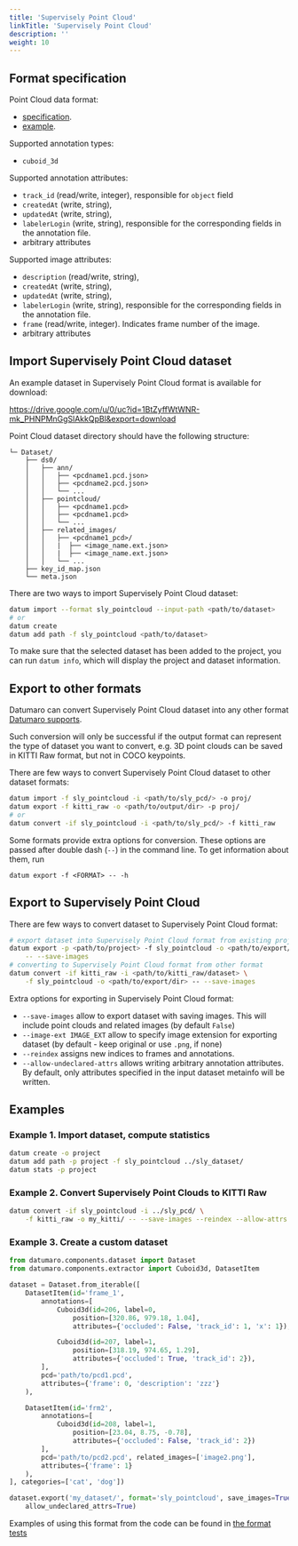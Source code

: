 ```yaml
---
title: 'Supervisely Point Cloud'
linkTitle: 'Supervisely Point Cloud'
description: ''
weight: 10
---
```


## Format specification

Point Cloud data format:
- [specification](https://docs.supervise.ly/data-organization/00_ann_format_navi).
- [example](https://drive.google.com/file/d/1BtZyffWtWNR-mk_PHNPMnGgSlAkkQpBl/view).

Supported annotation types:
- `cuboid_3d`

Supported annotation attributes:
- `track_id` (read/write, integer), responsible for `object` field
- `createdAt` (write, string),
- `updatedAt` (write, string),
- `labelerLogin` (write, string), responsible for the corresponding fields
  in the annotation file.
- arbitrary attributes

Supported image attributes:
- `description` (read/write, string),
- `createdAt` (write, string),
- `updatedAt` (write, string),
- `labelerLogin` (write, string), responsible for the corresponding fields
  in the annotation file.
- `frame` (read/write, integer). Indicates frame number of the image.
- arbitrary attributes

## Import Supervisely Point Cloud dataset

An example dataset in Supervisely Point Cloud format is available for download:

<https://drive.google.com/u/0/uc?id=1BtZyffWtWNR-mk_PHNPMnGgSlAkkQpBl&export=download>

Point Cloud dataset directory should have the following structure:

<!--lint disable fenced-code-flag-->
```
└─ Dataset/
    ├── ds0/
    │   ├── ann/
    │   │   ├── <pcdname1.pcd.json>
    │   │   ├── <pcdname2.pcd.json>
    │   │   └── ...
    │   ├── pointcloud/
    │   │   ├── <pcdname1.pcd>
    │   │   ├── <pcdname1.pcd>
    │   │   └── ...
    │   ├── related_images/
    │   │   ├── <pcdname1_pcd>/
    │   │   |  ├── <image_name.ext.json>
    │   │   |  ├── <image_name.ext.json>
    │   │   └── ...
    ├── key_id_map.json
    └── meta.json
```

There are two ways to import Supervisely Point Cloud dataset:

```bash
datum import --format sly_pointcloud --input-path <path/to/dataset>
# or
datum create
datum add path -f sly_pointcloud <path/to/dataset>
```

To make sure that the selected dataset has been added to the project,
you can run `datum info`, which will display the project and dataset
information.

## Export to other formats

Datumaro can convert Supervisely Point Cloud dataset into any other
format [Datumaro supports](/docs/user-manual/supported-formats/).

Such conversion will only be successful if the output
format can represent the type of dataset you want to convert,
e.g. 3D point clouds can be saved in KITTI Raw format,
but not in COCO keypoints.

There are few ways to convert Supervisely Point Cloud dataset
to other dataset formats:

``` bash
datum import -f sly_pointcloud -i <path/to/sly_pcd/> -o proj/
datum export -f kitti_raw -o <path/to/output/dir> -p proj/
# or
datum convert -if sly_pointcloud -i <path/to/sly_pcd/> -f kitti_raw
```

Some formats provide extra options for conversion.
These options are passed after double dash (`--`) in the command line.
To get information about them, run

`datum export -f <FORMAT> -- -h`

## Export to Supervisely Point Cloud

There are few ways to convert dataset to Supervisely Point Cloud format:

``` bash
# export dataset into Supervisely Point Cloud format from existing project
datum export -p <path/to/project> -f sly_pointcloud -o <path/to/export/dir> \
    -- --save-images
# converting to Supervisely Point Cloud format from other format
datum convert -if kitti_raw -i <path/to/kitti_raw/dataset> \
    -f sly_pointcloud -o <path/to/export/dir> -- --save-images
```

Extra options for exporting in Supervisely Point Cloud format:

- `--save-images` allow to export dataset with saving images. This will
  include point clouds and related images (by default `False`)
- `--image-ext IMAGE_EXT` allow to specify image extension
  for exporting dataset (by default - keep original or use `.png`, if none)
- `--reindex` assigns new indices to frames and annotations.
- `--allow-undeclared-attrs` allows writing arbitrary annotation attributes.
  By default, only attributes specified in the input dataset metainfo
  will be written.

## Examples

### Example 1. Import dataset, compute statistics

```bash
datum create -o project
datum add path -p project -f sly_pointcloud ../sly_dataset/
datum stats -p project
```

### Example 2. Convert Supervisely Point Clouds to KITTI Raw

``` bash
datum convert -if sly_pointcloud -i ../sly_pcd/ \
    -f kitti_raw -o my_kitti/ -- --save-images --reindex --allow-attrs
```

### Example 3. Create a custom dataset

``` python
from datumaro.components.dataset import Dataset
from datumaro.components.extractor import Cuboid3d, DatasetItem

dataset = Dataset.from_iterable([
    DatasetItem(id='frame_1',
        annotations=[
            Cuboid3d(id=206, label=0,
                position=[320.86, 979.18, 1.04],
                attributes={'occluded': False, 'track_id': 1, 'x': 1}),

            Cuboid3d(id=207, label=1,
                position=[318.19, 974.65, 1.29],
                attributes={'occluded': True, 'track_id': 2}),
        ],
        pcd='path/to/pcd1.pcd',
        attributes={'frame': 0, 'description': 'zzz'}
    ),

    DatasetItem(id='frm2',
        annotations=[
            Cuboid3d(id=208, label=1,
                position=[23.04, 8.75, -0.78],
                attributes={'occluded': False, 'track_id': 2})
        ],
        pcd='path/to/pcd2.pcd', related_images=['image2.png'],
        attributes={'frame': 1}
    ),
], categories=['cat', 'dog'])

dataset.export('my_dataset/', format='sly_pointcloud', save_images=True,
    allow_undeclared_attrs=True)
```

Examples of using this format from the code can be found in
[the format tests](https://github.com/openvinotoolkit/datumaro/tree/develop/tests/test_sly_pointcloud_format.py)

